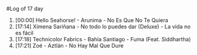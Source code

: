 #Log of 17 day

1. [00:00] Hello Seahorse! - Arunima - No Es Que No Te Quiera
1. [17:14] Ximena Sariñana - No todo lo puedes dar (Deluxe) - La vida no es fácil
1. [17:18] Technicolor Fabrics - Bahía Santiago - Fuma (Feat. Siddhartha)
1. [17:21] Zoé - Aztlán - No Hay Mal Que Dure
